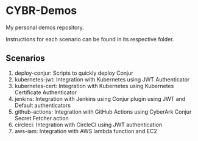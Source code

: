 # CYBR-Demos
My personal demos repository.

Instructions for each scenario can be found in its respective folder.

## Scenarios
1. deploy-conjur: Scripts to quickly deploy Conjur
2. kubernetes-jwt: Integration with Kubernetes using JWT Authenticator
3. kubernetes-cert: Integration with Kubernetes using Kubernetes Certificate Authenticator
4. jenkins: Integration with Jenkins using Conjur plugin using JWT and Default authenticators
5. github-actions: Integration with GitHub Actions using CyberArk Conjur Secret Fetcher action
6. circleci: Integration with CircleCI using JWT authentication
7. aws-iam: Integration with AWS lambda function and EC2